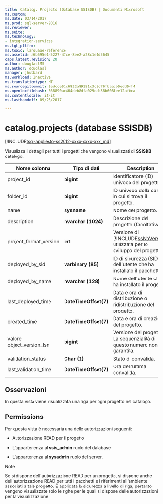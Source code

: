 ```yaml
---
title: Catalog. Projects (Database SSISDB) | Documenti Microsoft
ms.custom: 
ms.date: 03/14/2017
ms.prod: sql-server-2016
ms.reviewer: 
ms.suite: 
ms.technology:
- integration-services
ms.tgt_pltfrm: 
ms.topic: language-reference
ms.assetid: a6b595e1-5227-47ce-8ee2-a28c1e1d5645
caps.latest.revision: 20
author: douglaslMS
ms.author: douglasl
manager: jhubbard
ms.workload: Inactive
ms.translationtype: MT
ms.sourcegitcommit: 2edcce51c6822a89151c3c3c76fbaacb5edd54f4
ms.openlocfilehash: 668890ae464deb8dfa029eab38b608fee12af0ca
ms.contentlocale: it-it
ms.lasthandoff: 09/26/2017

---
```

# <a name="catalogprojects-ssisdb-database"></a>catalog.projects (database SSISDB)
[!INCLUDE[tsql-appliesto-ss2012-xxxx-xxxx-xxx_md](../../includes/tsql-appliesto-ss2012-xxxx-xxxx-xxx-md.md)]

  Visualizza i dettagli per tutti i progetti che vengono visualizzati di **SSISDB** catalogo.  
  
|Nome colonna|Tipo di dati|Description|  
|-----------------|---------------|-----------------|  
|project_id|**bigint**|Identificatore (ID) univoco del progetto.|  
|folder_id|**bigint**|ID univoco della cartella in cui si trova il progetto.|  
|name|**sysname**|Nome del progetto.|  
|description|**nvarchar (1024)**|Descrizione del progetto (facoltativa).|  
|project_format_version|**int**|Versione di [!INCLUDE[ssNoVersion](../../includes/ssnoversion-md.md)] utilizzata per lo sviluppo del progetto.|  
|deployed_by_sid|**varbinary (85)**|ID di sicurezza (SID) dell'utente che ha installato il pacchetto.|  
|deployed_by_name|**nvarchar (128)**|Nome dell'utente che ha installato il progetto.|  
|last_deployed_time|**DateTimeOffset(7)**|Data e ora di distribuzione o ridistribuzione del progetto.|  
|created_time|**DateTimeOffset(7)**|Data e ora di creazione del progetto.|  
|valore object_version_lsn|**bigint**|Versione del progetto. La sequenzialità di questo numero non è garantita.|  
|validation_status|**Char (1)**|Stato di convalida.|  
|last_validation_time|**DateTimeOffset(7)**|Ora dell'ultima convalida.|  
  
## <a name="remarks"></a>Osservazioni  
 In questa vista viene visualizzata una riga per ogni progetto nel catalogo.  
  
## <a name="permissions"></a>Permissions  
 Per questa vista è necessaria una delle autorizzazioni seguenti:  
  
-   Autorizzazione READ per il progetto  
  
-   L'appartenenza al **ssis_admin** ruolo del database  
  
-   L'appartenenza al **sysadmin** ruolo del server.  
  
> [!NOTE]  
>  Se si dispone dell'autorizzazione READ per un progetto, si dispone anche dell'autorizzazione READ per tutti i pacchetti e i riferimenti all'ambiente associati a tale progetto. È applicata la sicurezza a livello di riga, pertanto vengono visualizzate solo le righe per le quali si dispone delle autorizzazioni per la visualizzazione.  
  
  

